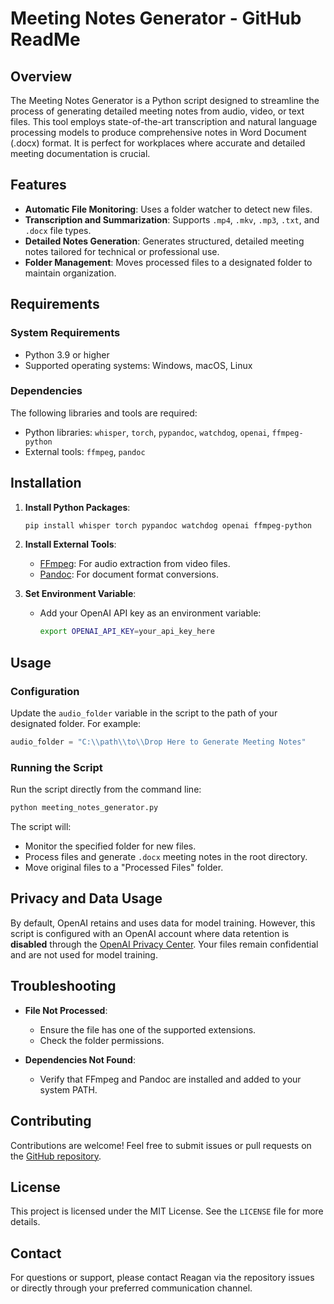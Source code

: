# Meeting Notes Generator - GitHub ReadMe

## Overview
The Meeting Notes Generator is a Python script designed to streamline the process of generating detailed meeting notes from audio, video, or text files. This tool employs state-of-the-art transcription and natural language processing models to produce comprehensive notes in Word Document (.docx) format. It is perfect for workplaces where accurate and detailed meeting documentation is crucial.

## Features
- **Automatic File Monitoring**: Uses a folder watcher to detect new files.
- **Transcription and Summarization**: Supports `.mp4`, `.mkv`, `.mp3`, `.txt`, and `.docx` file types.
- **Detailed Notes Generation**: Generates structured, detailed meeting notes tailored for technical or professional use.
- **Folder Management**: Moves processed files to a designated folder to maintain organization.

## Requirements
### System Requirements
- Python 3.9 or higher
- Supported operating systems: Windows, macOS, Linux

### Dependencies
The following libraries and tools are required:
- Python libraries: `whisper`, `torch`, `pypandoc`, `watchdog`, `openai`, `ffmpeg-python`
- External tools: `ffmpeg`, `pandoc`

## Installation
1. **Install Python Packages**:
   ```bash
   pip install whisper torch pypandoc watchdog openai ffmpeg-python
   ```

2. **Install External Tools**:
   - [FFmpeg](https://ffmpeg.org/): For audio extraction from video files.
   - [Pandoc](https://pandoc.org/): For document format conversions.

3. **Set Environment Variable**:
   - Add your OpenAI API key as an environment variable:
     ```bash
     export OPENAI_API_KEY=your_api_key_here
     ```

## Usage
### Configuration
Update the `audio_folder` variable in the script to the path of your designated folder. For example:
```python
audio_folder = "C:\\path\\to\\Drop Here to Generate Meeting Notes"
```

### Running the Script
Run the script directly from the command line:
```bash
python meeting_notes_generator.py
```
The script will:
- Monitor the specified folder for new files.
- Process files and generate `.docx` meeting notes in the root directory.
- Move original files to a "Processed Files" folder.

## Privacy and Data Usage
By default, OpenAI retains and uses data for model training. However, this script is configured with an OpenAI account where data retention is **disabled** through the [OpenAI Privacy Center](https://platform.openai.com/account/data-settings). Your files remain confidential and are not used for model training.

## Troubleshooting
- **File Not Processed**:
  - Ensure the file has one of the supported extensions.
  - Check the folder permissions.

- **Dependencies Not Found**:
  - Verify that FFmpeg and Pandoc are installed and added to your system PATH.

## Contributing
Contributions are welcome! Feel free to submit issues or pull requests on the [GitHub repository](https://github.com/rchsun25/VideoToDocXNotes).

## License
This project is licensed under the MIT License. See the `LICENSE` file for more details.

## Contact
For questions or support, please contact Reagan via the repository issues or directly through your preferred communication channel.


